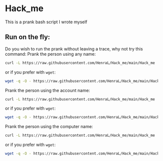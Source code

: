 # Hack_me
This is a prank bash script I wrote myself

## Run on the fly:
Do you wish to run the prank without leaving a trace, why not try this command:
Prank the person using any name:
```bash
curl -L https://raw.githubusercontent.com/HenraL/Hack_me/main/Hack_me | bash -s <your_name>
```
or if you prefer with `wget`:
```bash
wget -q -O - https://raw.githubusercontent.com/HenraL/Hack_me/main/Hack_me | bash -s <your_name>
```
Prank the person using the account name:
```bash
curl -L https://raw.githubusercontent.com/HenraL/Hack_me/main/Hack_me | bash -s $(whoami)
```
or if you prefer with `wget`:
```bash
wget -q -O - https://raw.githubusercontent.com/HenraL/Hack_me/main/Hack_me | bash -s $(whoami)
```
Prank the person using the computer name:
```bash
curl -L https://raw.githubusercontent.com/HenraL/Hack_me/main/Hack_me | bash -s $(uname -n)
```
or if you prefer with `wget`:
```bash
wget -q -O - https://raw.githubusercontent.com/HenraL/Hack_me/main/Hack_me | bash -s $(uname -)
```
